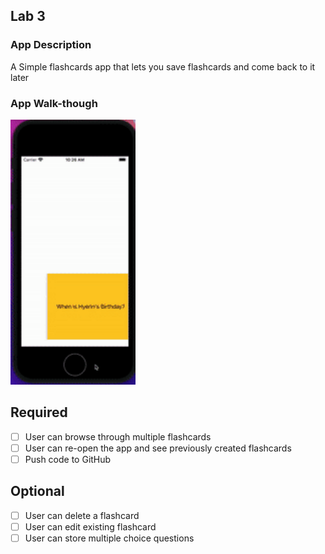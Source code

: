 ## Lab 3

### App Description
A Simple flashcards app that lets you save flashcards and come back to it later

### App Walk-though


<img src="./lab1.gif" width=200><br>

## Required
- [ ] User can browse through multiple flashcards
- [ ] User can re-open the app and see previously created flashcards
- [ ] Push code to GitHub
## Optional
- [ ] User can delete a flashcard
- [ ] User can edit existing flashcard
- [ ] User can store multiple choice questions
